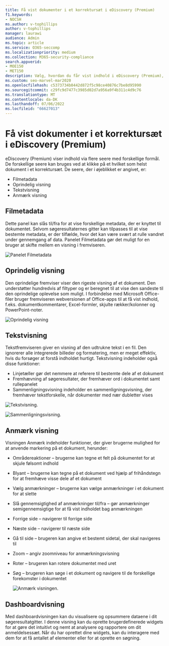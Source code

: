 ```yaml
---
title: Få vist dokumenter i et korrektursæt i eDiscovery (Premium)
f1.keywords:
- NOCSH
ms.author: v-tophillips
author: v-tophillips
manager: laurawi
audience: Admin
ms.topic: article
ms.service: O365-seccomp
ms.localizationpriority: medium
ms.collection: M365-security-compliance
search.appverid:
- MOE150
- MET150
description: Vælg, hvordan du får vist indhold i eDiscovery (Premium), f.eks. tekst, anmærk, konverteret eller oprindelig visning.
ms.custom: seo-marvel-mar2020
ms.openlocfilehash: c5373734b0442d872f5c98ce40876c7be8d95990
ms.sourcegitcommit: c29fc9d7477c3985d02d7a956a9f4b311c4d9c76
ms.translationtype: MT
ms.contentlocale: da-DK
ms.lasthandoff: 07/06/2022
ms.locfileid: "66627013"
---
```

# <a name="view-documents-in-a-review-set-in-ediscovery-premium"></a>Få vist dokumenter i et korrektursæt i eDiscovery (Premium)

eDiscovery (Premium) viser indhold via flere seere med forskellige formål. De forskellige seere kan bruges ved at klikke på et hvilket som helst dokument i et korrektursæt. De seere, der i øjeblikket er angivet, er:

- Filmetadata
- Oprindelig visning
- Tekstvisning
- Anmærk visning

## <a name="file-metadata"></a>Filmetadata

Dette panel kan slås til/fra for at vise forskellige metadata, der er knyttet til dokumentet. Selvom søgeresultaternes gitter kan tilpasses til at vise bestemte metadata, er der tilfælde, hvor det kan være svært at rulle vandret under gennemgang af data. Panelet Filmetadata gør det muligt for en bruger at skifte mellem en visning i fremviseren.

![Panelet Filmetadata
](../media/Reviewimage2.png)

## <a name="native-view"></a>Oprindelig visning

Den oprindelige fremviser viser den rigeste visning af et dokument. Den understøtter hundredvis af filtyper og er beregnet til at vise den sandeste til den oprindelige oplevelse som muligt. I forbindelse med Microsoft Office-filer bruger fremviseren webversionen af Office-apps til at få vist indhold, f.eks. dokumentkommentarer, Excel-formler, skjulte rækker/kolonner og PowerPoint-noter.

![Oprindelig visning
](../media/Reviewimage3.png)

## <a name="text-view"></a>Tekstvisning

Tekstfremviseren giver en visning af den udtrukne tekst i en fil. Den ignorerer alle integrerede billeder og formatering, men er meget effektiv, hvis du forsøger at forstå indholdet hurtigt. Tekstvisning indeholder også disse funktioner:

- Linjetæller gør det nemmere at referere til bestemte dele af et dokument
- Fremhævning af søgeresultater, der fremhæver ord i dokumentet samt rullepanelet
- Sammenligningsvisning indeholder en sammenligningsvisning, der fremhæver tekstforskelle, når dokumenter med nær dubletter vises

![Tekstvisning.](../media/Reviewimage4.png)

![Sammenligningsvisning.](../media/Reviewimage5.png)

## <a name="annotate-view"></a>Anmærk visning

Visningen Anmærk indeholder funktioner, der giver brugerne mulighed for at anvende markering på et dokument, herunder:

- Områdereaktioner – brugerne kan tegne et felt på dokumentet for at skjule følsomt indhold
- Blyant – brugerne kan tegne på et dokument ved hjælp af frihåndstegn for at fremhæve visse dele af et dokument
- Vælg anmærkninger – brugerne kan vælge anmærkninger i et dokument for at slette
- Slå gennemsigtighed af anmærkninger til/fra – gør anmærkninger semigennemsigtige for at få vist indholdet bag anmærkningen
- Forrige side – navigerer til forrige side
- Næste side – navigerer til næste side
- Gå til side – brugeren kan angive et bestemt sidetal, der skal navigeres til
- Zoom – angiv zoomniveau for anmærkningsvisning
- Roter – brugeren kan rotere dokumentet med uret
- Søg – brugeren kan søge i et dokument og navigere til de forskellige forekomster i dokumentet

  ![Anmærk visningen.](../media/Reviewimage1.png)

## <a name="dashboard-view"></a>Dashboardvisning

Med dashboardvisningen kan du visualisere og opsummere dataene i dit søgeresultatgitter. I denne visning kan du oprette brugerdefinerede widgets for at gøre det intuitivt og nemt at analysere og rapportere om dit anmeldelsessæt. Når du har oprettet dine widgets, kan du interagere med dem for at få antallet af elementer eller for at oprette en søgning.

